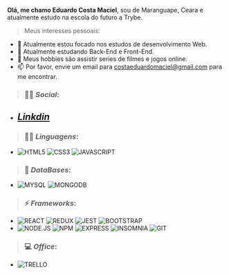 
**Olá, me chamo Eduardo Costa Maciel**, sou de Maranguape, Ceara e atualmente estudo na escola do futuro a Trybe.

> Meus interesses pessoais:

- 🔭 Atualmente estou focado nos estudos de desenvolvimento Web.
- 🌱 Atualmente estudando Back-End e Front-End.
- 🤔 Meus hobbies são assistir series de filmes e jogos online.
- 📫 Por favor, envie um email para costaeduardomaciel@gmail.com para me encontrar.


> ### :man::woman: *Social*:
   * ## *[Linkdin](https://www.linkedin.com/in/eduardocostamaciel/)*
<!--   ## *[FaceBook]()*
  ## *[Instagran]()*
 -->
> ### :woman_technologist: *Linguagens*:

   * ![HTML5](https://img.shields.io/badge/HTML5-E34F26?style=for-the-badge&logo=html5&logoColor=white)
![CSS3](https://img.shields.io/badge/CSS3-1572B6?style=for-the-badge&logo=css3&logoColor=white)
![JAVASCRIPT](https://img.shields.io/badge/JavaScript-323330?style=for-the-badge&logo=javascript&logoColor=F7DF1E)

> ### :floppy_disk: *DataBases*:

   * ![MYSQL](https://img.shields.io/badge/MySQL-00000F?style=for-the-badge&logo=mysql&logoColor=white)
![MONGODB](https://img.shields.io/badge/MongoDB-4EA94B?style=for-the-badge&logo=mongodb&logoColor=white)

> ### :zap: *Frameworks*:

   * ![REACT](https://img.shields.io/badge/React-20232A?style=for-the-badge&logo=react&logoColor=61DAFB)
![REDUX](https://img.shields.io/badge/Redux-593D88?style=for-the-badge&logo=redux&logoColor=white)
![JEST](https://img.shields.io/badge/Jest-C21325?style=for-the-badge&logo=jest&logoColor=white)
![BOOTSTRAP](https://img.shields.io/badge/Bootstrap-563D7C?style=for-the-badge&logo=bootstrap&logoColor=white)
   * ![NODE.JS](https://img.shields.io/badge/Node.js-339933?style=for-the-badge&logo=nodedotjs&logoColor=white)
![NPM](https://img.shields.io/badge/npm-CB3837?style=for-the-badge&logo=npm&logoColor=white)
![EXPRESS](https://img.shields.io/badge/Express.js-000000?style=for-the-badge&logo=express&logoColor=white)
![INSOMNIA](https://img.shields.io/badge/Insomnia-5849be?style=for-the-badge&logo=Insomnia&logoColor=white)
![GIT](https://img.shields.io/badge/Git-F05032?style=for-the-badge&logo=git&logoColor=white)


> ### :computer: *Office*:

   * ![TRELLO](https://img.shields.io/badge/Trello-0052CC?style=for-the-badge&logo=trello&logoColor=white)


![]()
![]()
![]()
![]()
![]()
![]()
![]()![]()![]()![]()![]()![]()![]()![]()






